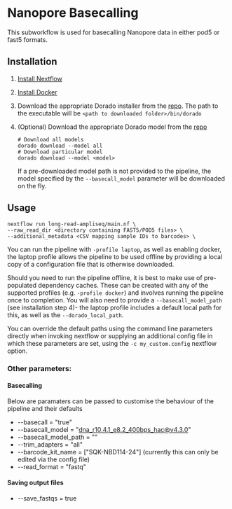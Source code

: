 # Nanopore Basecalling

This subworkflow is used for basecalling Nanopore data in either pod5 or fast5 formats.

## Installation

1. [Install Nextflow](https://www.nextflow.io/docs/latest/install.html)

2. [Install Docker](https://docs.docker.com/engine/install/)

3. Download the appropriate Dorado installer from the [repo](https://github.com/nanoporetech/dorado#installation). The path to the executable will be `<path to downloaded folder>/bin/dorado`

4. (Optional) Download the appropriate Dorado model from the [repo](https://github.com/nanoporetech/dorado/#available-basecalling-models)

   ```
   # Download all models
   dorado download --model all
   # Download particular model
   dorado download --model <model>
   ```

   If a pre-downloaded model path is not provided to the pipeline, the model specified by the `--basecall_model` parameter will be downloaded on the fly.

## Usage

```
nextflow run long-read-ampliseq/main.nf \
--raw_read_dir <directory containing FAST5/POD5 files> \
--additional_metadata <CSV mapping sample IDs to barcodes> \
```

You can run the pipeline with `-profile laptop`, as well as enabling docker, the laptop profile allows the pipeline to be used offline by providing a local copy of a configuration file that is otherwise downloaded.

Should you need to run the pipeline offline, it is best to make use of pre-populated dependency caches. These can be created with any of the supported profiles (e.g. `-profile docker`) and involves running the pipeline once to completion. You will also need to provide a `--basecall_model_path` (see installation step 4)- the laptop profile includes a default local path for this, as well as the `--dorado_local_path`.

You can override the default paths using the command line parameters directly when invoking nextflow or supplying an additional config file in which these parameters are set, using the `-c my_custom.config` nextflow option.

### Other parameters:

#### Basecalling
Below are paramaters can be passed to customise the behaviour of the pipeline and their defaults
- --basecall = "true"
- --basecall_model = "dna_r10.4.1_e8.2_400bps_hac@v4.3.0"
- --basecall_model_path = ""
- --trim_adapters = "all"
- --barcode_kit_name = ["SQK-NBD114-24"] (currently this can only be edited via the config file)
- --read_format = "fastq"

#### Saving output files

- --save_fastqs = true
